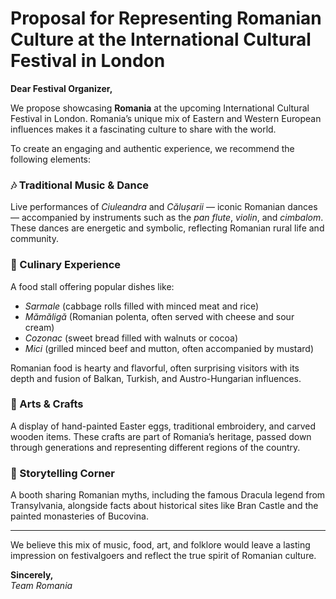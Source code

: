# Proposal for Representing Romanian Culture at the International Cultural Festival in London

**Dear Festival Organizer,**

We propose showcasing **Romania** at the upcoming International Cultural Festival in London. Romania’s unique mix of Eastern and Western European influences makes it a fascinating culture to share with the world.

To create an engaging and authentic experience, we recommend the following elements:

### 🎶 Traditional Music & Dance  
Live performances of *Ciuleandra* and *Călușarii* — iconic Romanian dances — accompanied by instruments such as the *pan flute*, *violin*, and *cimbalom*. These dances are energetic and symbolic, reflecting Romanian rural life and community.

### 🍲 Culinary Experience  
A food stall offering popular dishes like:
- *Sarmale* (cabbage rolls filled with minced meat and rice)  
- *Mămăligă* (Romanian polenta, often served with cheese and sour cream)  
- *Cozonac* (sweet bread filled with walnuts or cocoa)
- *Mici* (grilled minced beef and mutton, often accompanied by mustard)  

Romanian food is hearty and flavorful, often surprising visitors with its depth and fusion of Balkan, Turkish, and Austro-Hungarian influences.

### 🎨 Arts & Crafts  
A display of hand-painted Easter eggs, traditional embroidery, and carved wooden items. These crafts are part of Romania’s heritage, passed down through generations and representing different regions of the country.

### 🧛 Storytelling Corner  
A booth sharing Romanian myths, including the famous Dracula legend from Transylvania, alongside facts about historical sites like Bran Castle and the painted monasteries of Bucovina.

---

We believe this mix of music, food, art, and folklore would leave a lasting impression on festivalgoers and reflect the true spirit of Romanian culture.

**Sincerely,**  
*Team Romania*
